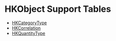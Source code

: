 <!--
                  
This source file is part of the HealthKitOnFHIR open source project

SPDX-FileCopyrightText: 2022 Stanford University and the project authors (see CONTRIBUTORS.md)

SPDX-License-Identifier: MIT
             
-->
# HKObject Support Tables 

- [HKCategoryType](CATEGORY_TABLE.md) 
- [HKCorrelation](CORRELATION_TABLE.md) 
- [HKQuantityType](QUANTITY_TABLE.md)
    
